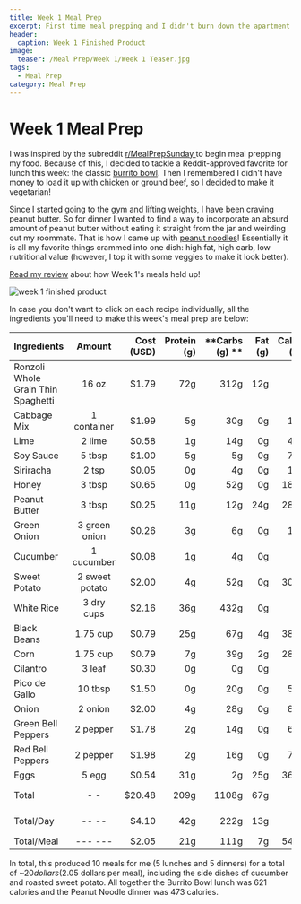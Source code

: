 ```yaml
---
title: Week 1 Meal Prep
excerpt: First time meal prepping and I didn't burn down the apartment. I consider that a success. 
header:
  caption: Week 1 Finished Product
image:
  teaser: /Meal Prep/Week 1/Week 1 Teaser.jpg
tags: 
  - Meal Prep
category: Meal Prep
---
```


# Week 1 Meal Prep

I was inspired by the subreddit <a href="https://www.reddit.com/r/MealPrepSunday" target= "_blank"> r/MealPrepSunday </a> to begin meal prepping my food. Because of this, I decided to tackle a Reddit-approved favorite for lunch this week: the classic [burrito bowl](http://underwriteyourlife.com/comingsoon/). Then I remembered I didn't have money to load it up with chicken or ground beef, so I decided to make it vegetarian! 

Since I started going to the gym and lifting weights, I have been craving peanut butter. So for dinner I wanted to find a way to incorporate an absurd amount of peanut butter without eating it straight from the jar and weirding out my roommate. That is how I came up with [peanut noodles](http://underwriteyourlife.com/comingsoon/)! Essentially it is all my favorite things crammed into one dish: high fat, high carb, low nutritional value (however, I top it with some veggies to make it look better). 

[Read my review](http://underwriteyourlife.com/comingsoon/) about how Week 1's meals held up!

![week 1 finished product](https://github.com/underwriteyourlife/underwriteyourlife.github.io/blob/master/images/Meal%20Prep/Week%201/Week%201%20Finished%20Product.jpg?raw=true "Week 1 Finished Meal Prep")

In case you don't want to click on each recipe individually, all the ingredients you'll need to make this week's meal prep are below:

|	**Ingredients**	|	**Amount**		|	 **Cost (USD)** 	|	**Protein (g)**	|	**Carbs (g) **	|	**Fat (g)**	|	**Calories (kcal)**
|	:----------	|	:----------:		|	 ---------: 	|	 ---------: 	|	 ---------: 	|	 ---------: 	|	 ---------: 
|	Ronzoli Whole Grain Thin Spaghetti 	|	16	oz	|	 $1.79 	|	72g	|	312g	|	12g	|	1440 cal
|	Cabbage Mix	|	1	container	|	 $1.99 	|	5g	|	30g	|	0g	|	15 cal
|	Lime	|	2	lime	|	 $0.58 	|	1g	|	14g	|	0g	|	40 cal
|	Soy Sauce	|	5	tbsp	|	 $1.00 	|	5g	|	5g	|	0g	|	75 cal
|	Siriracha	|	2	tsp	|	 $0.05 	|	0g	|	4g	|	0g	|	10 cal
|	Honey	|	3	tbsp	|	 $0.65 	|	0g	|	52g	|	0g	|	180 cal
|	Peanut Butter	|	3	tbsp	|	 $0.25 	|	11g	|	12g	|	24g	|	285 cal
|	Green Onion	|	3	green onion	|	 $0.26 	|	3g	|	6g	|	0g	|	15 cal
|	Cucumber	|	1	cucumber	|	 $0.08 	|	1g	|	4g	|	0g	|	3 cal
|	Sweet Potato	|	2	sweet potato	|	 $2.00 	|	4g	|	52g	|	0g	|	300 cal
|	White Rice	|	3	dry cups	|	 $2.16 	|	36g	|	432g	|	0g	|	1800 cal
|	Black Beans	|	1.75	cup	|	 $0.79 	|	25g	|	67g	|	4g	|	385 cal
|	Corn	|	1.75	cup	|	 $0.79 	|	7g	|	39g	|	2g	|	280 cal
|	Cilantro	|	3	leaf	|	 $0.30 	|	0g	|	0g	|	0g	|	3 cal
|	Pico de Gallo	|	10	tbsp	|	 $1.50 	|	0g	|	20g	|	0g	|	50 cal
|	Onion	|	2	onion	|	 $2.00 	|	4g	|	28g	|	0g	|	88 cal
|	Green Bell Peppers	|	2	pepper	|	 $1.78 	|	2g	|	14g	|	0g	|	66 cal
|	Red Bell Peppers	|	2	pepper	|	 $1.98 	|	2g	|	16g	|	0g	|	74 cal
|	Eggs 	|	5	egg	|	 $0.54 	|	31g	|	2g	|	25g	|	360 cal
|	Total	|	-	-	|	 $20.48 	|	209g	|	1108g	|	67g	|	5469 cal
|	Total/Day	|	--	--	|	 $4.10 	|	42g	|	222g	|	13g	|	1094 cal
|	Total/Meal	|	---	---	|	 $2.05 	|	21g	|	111g	|	7g	|	547 cal


In total, this produced 10 meals for me (5 lunches and 5 dinners) for a total of ~$20 dollars ($2.05 dollars per meal), including the side dishes of cucumber and roasted sweet potato. All together the Burrito Bowl lunch was 621 calories and the Peanut Noodle dinner was 473 calories. 
